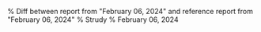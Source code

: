% Diff between report from "February 06, 2024" and reference report from "February 06, 2024"
% Strudy
% February 06, 2024


